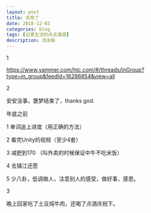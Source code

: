 ```yaml
---
layout: post
title: 天亮了
date: 2018-12-03
categories: blog
tags: [记录生活的点点滴滴]
description: 流水账
---
```


1 

https://www.yammer.com/htc.com/#/threads/inGroup?type=in_group&feedId=16286854&view=all

2

安安没事，噩梦结束了，thanks god.

年底之前

1 单词追上进度（用正确的方法）

2 看完Unity的视频（至少4套）

3 减肥到170 （叫外卖的时候保证中午不吃米饭）

4 去镇江还愿

5 少八卦，低调做人，注意别人的感受，做好事，感恩。

3

晚上回家吃了土豆炖牛肉，还喝了点酒庆祝下。
